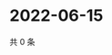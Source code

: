 # 2022-06-15

共 0 条

<!-- BEGIN WEIBO -->
<!-- 最后更新时间 Wed Jun 15 2022 02:19:45 GMT+0800 (China Standard Time) -->

<!-- END WEIBO -->
